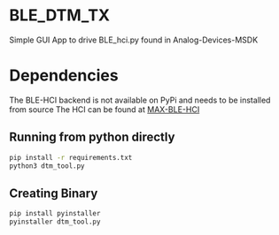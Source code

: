 # BLE_DTM_TX
Simple GUI App to drive BLE_hci.py found in Analog-Devices-MSDK

# Dependencies
The BLE-HCI backend is not available on PyPi and needs to be installed from source
The HCI can be found at [MAX-BLE-HCI](https://github.com/Analog-Devices-MSDK/MAX-BLE-HCI)

## Running from python directly

```bash
pip install -r requirements.txt
python3 dtm_tool.py
```

## Creating Binary

```bash
pip install pyinstaller
pyinstaller dtm_tool.py
```
